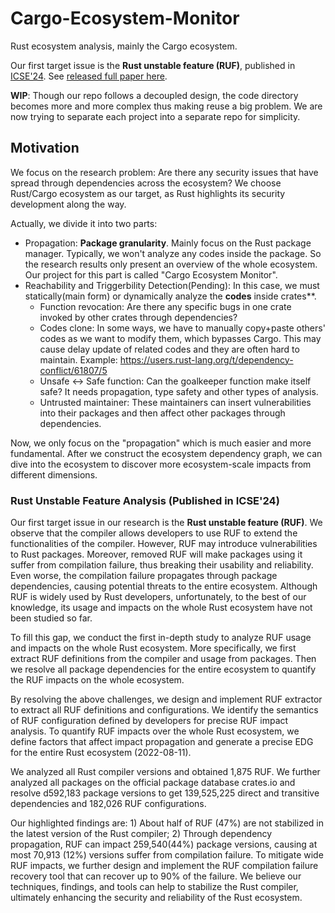 # Cargo-Ecosystem-Monitor

Rust ecosystem analysis, mainly the Cargo ecosystem.

Our first target issue is the **Rust unstable feature (RUF)**, published in [ICSE'24](https://dl.acm.org/doi/10.1145/3597503.3623352). See  [released full paper here](./RustUnstableFeature_ICSE24.pdf).

**WIP**: Though our repo follows a decoupled design, the code directory becomes more and more complex thus making reuse a big problem. We are now trying to separate each project into a separate repo for simplicity. 

## Motivation

We focus on the research problem: Are there any security issues that have spread through dependencies across the ecosystem? We choose Rust/Cargo ecosystem as our target, as Rust highlights its security development along the way.

Actually, we divide it into two parts:
- Propagation: **Package granularity**. Mainly focus on the Rust package manager. Typically, we won't analyze any codes inside the package. So the research results only present an overview of the whole ecosystem. Our project for this part is called "Cargo Ecosystem Monitor".
- Reachability and Triggerbility Detection(Pending): In this case, we must statically(main form) or dynamically analyze the **codes** inside crates**.
  - Function revocation: Are there any specific bugs in one crate invoked by other crates through dependencies?
  - Codes clone: In some ways, we have to manually copy+paste others' codes as we want to modify them, which bypasses Cargo. This may cause delay update of related codes and they are often hard to maintain. Example: https://users.rust-lang.org/t/dependency-conflict/61807/5
  - Unsafe <-> Safe function: Can the goalkeeper function make itself safe? It needs propagation, type safety and other types of analysis.
  - Untrusted maintainer: These maintainers can insert vulnerabilities into their packages and then affect other packages through dependencies.

Now, we only focus on the "propagation" which is much easier and more fundamental. After we construct the ecosystem dependency graph, we can dive into the ecosystem to discover more ecosystem-scale impacts from different dimensions.



### Rust Unstable Feature Analysis (Published in ICSE'24)

Our first target issue in our research is the **Rust unstable feature (RUF)**. We observe that the compiler allows developers to use RUF to extend the functionalities of the compiler. However, RUF may introduce vulnerabilities to Rust packages. Moreover, removed RUF will make packages using it suffer from compilation failure, thus breaking their usability and reliability. Even worse, the compilation failure propagates through package dependencies, causing potential threats to the entire ecosystem. Although RUF is widely used by Rust developers, unfortunately, to the best of our knowledge, its usage and impacts on the whole Rust ecosystem have not been studied so far.

To fill this gap, we conduct the first in-depth study to analyze RUF usage and impacts on the whole Rust ecosystem. More specifically, we first extract RUF definitions from the compiler and usage from packages. Then we resolve all package dependencies for the entire ecosystem to quantify the RUF impacts on the whole ecosystem.

By resolving the above challenges, we design and implement RUF extractor to extract all RUF definitions and configurations. 
We identify the semantics of RUF configuration defined by developers for precise RUF impact analysis.
To quantify RUF impacts over the whole Rust ecosystem, we define factors that affect impact propagation and generate a precise EDG for the entire Rust ecosystem (2022-08-11).

We analyzed all Rust compiler versions and obtained 1,875 RUF. We further analyzed all packages on the official package database crates.io and resolve d592,183 package versions to get 139,525,225 direct and transitive dependencies and 182,026 RUF configurations. 

Our highlighted findings are: 1) About half of RUF (47\%) are not stabilized in the latest version of the Rust compiler;
2) Through dependency propagation, RUF can impact 259,540(44\%) package versions, causing at most 70,913 (12\%) versions suffer from compilation failure. To mitigate wide RUF impacts, we further design and implement the RUF compilation failure recovery tool that can recover up to 90% of the failure. We believe our techniques, findings, and tools can help to stabilize the Rust compiler, ultimately enhancing the security and reliability of the Rust ecosystem.
